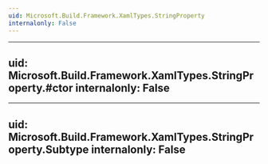 ```yaml
---
uid: Microsoft.Build.Framework.XamlTypes.StringProperty
internalonly: False
---
```


---
uid: Microsoft.Build.Framework.XamlTypes.StringProperty.#ctor
internalonly: False
---

---
uid: Microsoft.Build.Framework.XamlTypes.StringProperty.Subtype
internalonly: False
---
